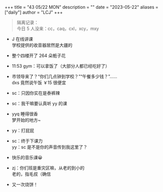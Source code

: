 +++
title = "43 05/22 MON"
description = ""
date = "2023-05-22"
aliases = ["daily"]
author = "LCJ"
+++

> 隔离记录：  
> 今日 5 人没来：cc，caq，cxl，xcy，mxy
> 
- J 在线讲课  
学校提供的收音器居然是大疆的

- 整个四楼开了 264 朵栀子花

- 11:53 gym：可以拿饭了（大部分人都已经吃好了）

- 市领导来了？“你们几点钟到学校？”“午餐多少钱？”……  
dxs 竟然说午饭 ￥15 很便宜

- sc：只因你实在是泰裤辣

- sc：我干嘛要认真听 yy 的课

- yyq 睡得很香  
梦开始的地方~

- yy：打屁屁

- sc：终于下课力  
yy：sc 是不是你的声音传到我这里了？

- 快乐的音乐课😀

- zj：你们班是重灾区嘛，从老的到小的  
老的，指毛叔（确信

- 又一次烧饼！
